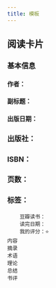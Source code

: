 ```yaml
---
title: 模板
---
```


## 阅读卡片
### 基本信息
#### 作者：
#### 副标题：
#### 出版日期：
### 出版社：
### ISBN：
### 页数：
### 标签：
        豆瓣读书：
        读完日期：
        我的评分：⭐️
    内容
    摘录
    术语
    理论
    总结
    书评
